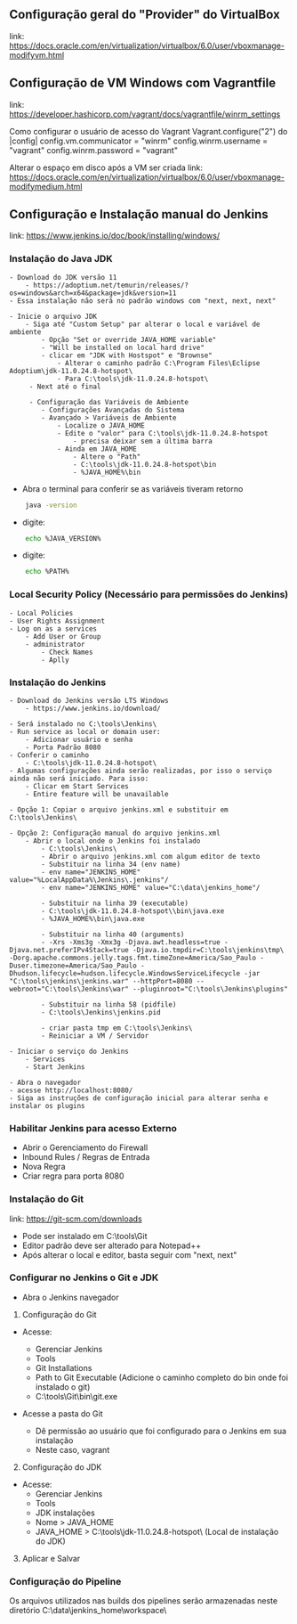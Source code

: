 ## Configuração geral do "Provider" do VirtualBox

link: https://docs.oracle.com/en/virtualization/virtualbox/6.0/user/vboxmanage-modifyvm.html

## Configuração de VM Windows com Vagrantfile

link: https://developer.hashicorp.com/vagrant/docs/vagrantfile/winrm_settings

Como configurar o usuário de acesso do Vagrant
Vagrant.configure("2") do |config|
config.vm.communicator = "winrm"
config.winrm.username = "vagrant"
config.winrm.password = "vagrant"

Alterar o espaço em disco após a VM ser criada
link: https://docs.oracle.com/en/virtualization/virtualbox/6.0/user/vboxmanage-modifymedium.html

## Configuração e Instalação manual do Jenkins

link: https://www.jenkins.io/doc/book/installing/windows/

### Instalação do Java JDK
    - Download do JDK versão 11
        - https://adoptium.net/temurin/releases/?os=windows&arch=x64&package=jdk&version=11
    - Essa instalação não será no padrão windows com "next, next, next"
    
    - Inicie o arquivo JDK 
        - Siga até "Custom Setup" par alterar o local e variável de ambiente
            - Opção "Set or override JAVA_HOME variable" 
            - "Will be installed on local hard drive"
            - clicar em "JDK with Hostspot" e "Brownse"
                - Alterar o caminho padrão C:\Program Files\Eclipse Adoptium\jdk-11.0.24.8-hotspot\
                - Para C:\tools\jdk-11.0.24.8-hotspot\
         - Next até o final

         - Configuração das Variáveis de Ambiente
            - Configurações Avançadas do Sistema
            - Avançado > Variáveis de Ambiente 
                - Localize o JAVA_HOME
                - Edite o "valor" para C:\tools\jdk-11.0.24.8-hotspot 
                    - precisa deixar sem a última barra
                - Ainda em JAVA_HOME
                    - Altere o "Path"    
                    - C:\tools\jdk-11.0.24.8-hotspot\bin
                    - %JAVA_HOME%\bin

- Abra o terminal para conferir se as variáveis tiveram retorno
```bash
    java -version
```

- digite: 
```bash
    echo %JAVA_VERSION%
```

- digite: 
```bash
    echo %PATH%
```

### Local Security Policy (Necessário para permissões do Jenkins)
    - Local Policies
    - User Rights Assignment
    - Log on as a services
        - Add User or Group
        - administrator
            - Check Names
            - Aplly                              
### Instalação do Jenkins
    - Download do Jenkins versão LTS Windows
        - https://www.jenkins.io/download/
    
    - Será instalado no C:\tools\Jenkins\
    - Run service as local or domain user:
        - Adicionar usuário e senha
        - Porta Padrão 8080
    - Conferir o caminho
        - C:\tools\jdk-11.0.24.8-hotspot\
    - Algumas configurações ainda serão realizadas, por isso o serviço ainda não será iniciado. Para isso:
        - Clicar em Start Services 
        - Entire feature will be unavailable
    
    - Opção 1: Copiar o arquivo jenkins.xml e substituir em C:\tools\Jenkins\

    - Opção 2: Configuração manual do arquivo jenkins.xml 
        - Abrir o local onde o Jenkins foi instalado
            - C:\tools\Jenkins\
            - Abrir o arquivo jenkins.xml com algum editor de texto
            - Substituir na linha 34 (env name)
            - env name="JENKINS_HOME" value="%LocalAppData%\Jenkins\.jenkins"/
            - env name="JENKINS_HOME" value="C:\data\jenkins_home"/

            - Substituir na linha 39 (executable)
            - C:\tools\jdk-11.0.24.8-hotspot\\bin\java.exe
            - %JAVA_HOME%\bin\java.exe

            - Substituir na linha 40 (arguments)
            - -Xrs -Xms3g -Xmx3g -Djava.awt.headless=true -Djava.net.preferIPv4Stack=true -Djava.io.tmpdir=C:\tools\jenkins\tmp\ -Dorg.apache.commons.jelly.tags.fmt.timeZone=America/Sao_Paulo -Duser.timezone=America/Sao_Paulo -Dhudson.lifecycle=hudson.lifecycle.WindowsServiceLifecycle -jar "C:\tools\jenkins\jenkins.war" --httpPort=8080 --webroot="C:\tools\Jenkins\war" --pluginroot="C:\tools\Jenkins\plugins"

            - Substituir na linha 58 (pidfile)
            - C:\tools\Jenkins\jenkins.pid

            - criar pasta tmp em C:\tools\Jenkins\
            - Reiniciar a VM / Servidor

    - Iniciar o serviço do Jenkins
        - Services
        - Start Jenkins

    - Abra o navegador
    - acesse http://localhost:8080/
    - Siga as instruções de configuração inicial para alterar senha e instalar os plugins

### Habilitar Jenkins para acesso Externo

- Abrir o Gerenciamento do Firewall
- Inbound Rules / Regras de Entrada
- Nova Regra
- Criar regra para porta 8080

### Instalação do Git

link: https://git-scm.com/downloads

- Pode ser instalado em C:\tools\Git
- Editor padrão deve ser alterado para Notepad++
- Após alterar o local e editor, basta seguir com "next, next"

### Configurar no Jenkins o Git e JDK

- Abra o Jenkins navegador

1. Configuração do Git 
- Acesse: 
    - Gerenciar Jenkins
    - Tools
    - Git Installations
    - Path to Git Executable (Adicione o caminho completo do bin onde foi instalado o git)
    - C:\tools\Git\bin\git.exe

- Acesse a pasta do Git
    - Dê permissão ao usuário que foi configurado para o Jenkins em sua instalação
    - Neste caso, vagrant

2. Configuração do JDK  
- Acesse: 
    - Gerenciar Jenkins
    - Tools
    - JDK instalações
    - Nome > JAVA_HOME
    - JAVA_HOME > C:\tools\jdk-11.0.24.8-hotspot\   (Local de instalação do JDK)

3. Aplicar e Salvar

### Configuração do Pipeline

Os arquivos utilizados nas builds dos pipelines serão armazenadas neste diretório C:\data\jenkins_home\workspace\





